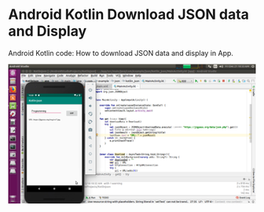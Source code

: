 # Android Kotlin Download JSON data and Display 
Android Kotlin code: How to download JSON data and display in App.

![Running](image/10-Finish.png)
